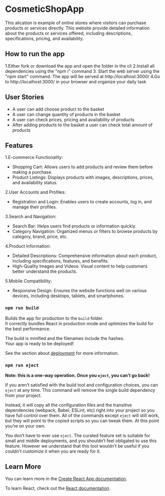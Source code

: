 # CosmeticShopApp
This alication is example of  online stores where visitors can purchase products or services directly. This website provide detailed information about the products or services offered, including descriptions, specifications, pricing, and availability.


## How to run the app
1.Either fork or download the app and open the folder in the cli 
2.Install all dependencies using the "npm i" command 
3. Start the web server using the "npm start" command. The app will be served at http://localhost:3000/ 4.Go to http://localhost:3000/ in your browser and organize your daily task

## User Stories
- A user can add choose product to the basket
- A user can change quantity of products in the basket
- A user can check prices, pricing and availability of products
- After adding products to the basket a user can check total amount of products

## Features
1.E-commerce Functionality:
- Shopping Cart: Allows users to add products and review them before making a purchase.
- Product Listings: Displays products with images, descriptions, prices, and availability status.

2.User Accounts and Profiles:
- Registration and Login: Enables users to create accounts, log in, and manage their profiles.

3.Search and Navigation:
- Search Bar: Helps users find products or information quickly.
- Category Navigation: Organized menus or filters to browse products by category, brand, price, etc.

4.Product Information:
- Detailed Descriptions: Comprehensive information about each product, including specifications, features, and benefits.
- High-Quality Images and Videos: Visual content to help customers better understand the products.

5.Mobile Compatibility:
- Responsive Design: Ensures the website functions well on various devices, including desktops, tablets, and smartphones.


### `npm run build`

Builds the app for production to the `build` folder.\
It correctly bundles React in production mode and optimizes the build for the best performance.

The build is minified and the filenames include the hashes.\
Your app is ready to be deployed!

See the section about [deployment](https://facebook.github.io/create-react-app/docs/deployment) for more information.

### `npm run eject`

**Note: this is a one-way operation. Once you `eject`, you can’t go back!**

If you aren’t satisfied with the build tool and configuration choices, you can `eject` at any time. This command will remove the single build dependency from your project.

Instead, it will copy all the configuration files and the transitive dependencies (webpack, Babel, ESLint, etc) right into your project so you have full control over them. All of the commands except `eject` will still work, but they will point to the copied scripts so you can tweak them. At this point you’re on your own.

You don’t have to ever use `eject`. The curated feature set is suitable for small and middle deployments, and you shouldn’t feel obligated to use this feature. However we understand that this tool wouldn’t be useful if you couldn’t customize it when you are ready for it.

## Learn More

You can learn more in the [Create React App documentation](https://facebook.github.io/create-react-app/docs/getting-started).

To learn React, check out the [React documentation](https://reactjs.org/).
